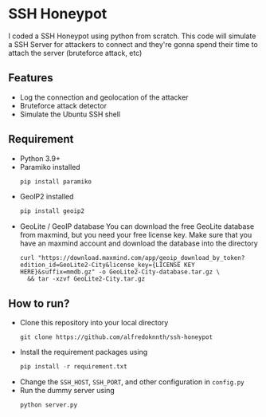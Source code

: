# SSH Honeypot
I coded a SSH Honeypot using python from scratch. This code will simulate a SSH Server for attackers to connect and they're gonna spend their time to attach the server (bruteforce attack, etc)
## Features
- Log the connection and geolocation of the attacker
- Bruteforce attack detector
- Simulate the Ubuntu SSH shell
## Requirement
- Python 3.9+
- Paramiko installed
  ```python
  pip install paramiko
  ```
- GeoIP2 installed
  ```python
  pip install geoip2
  ```
- GeoLite / GeoIP database
  You can download the free GeoLite database from maxmind, but you need your free license key. Make sure that you have an maxmind account and download the database into the directory
  ```
  curl "https://download.maxmind.com/app/geoip_download_by_token?edition_id=GeoLite2-City&license_key={LICENSE KEY HERE}&suffix=mmdb.gz" -o GeoLite2-City-database.tar.gz \
    && tar -xzvf GeoLite2-City.tar.gz
  ```
## How to run?
- Clone this repository into your local directory
  ```
  git clone https://github.com/alfredoknnth/ssh-honeypot
  ```
- Install the requirement packages using
  ```python
  pip install -r requirement.txt
  ```
- Change the `SSH_HOST`, `SSH_PORT`, and other configuration in `config.py`
- Run the dummy server using
  ```python
  python server.py
  ```
